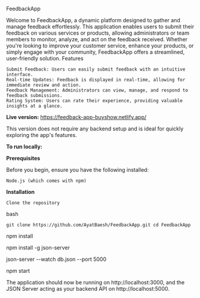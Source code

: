 FeedbackApp

Welcome to FeedbackApp, a dynamic platform designed to gather and manage feedback effortlessly. This application enables users to submit their feedback on various services or products, allowing administrators or team members to monitor, analyze, and act on the feedback received. Whether you're looking to improve your customer service, enhance your products, or simply engage with your community, FeedbackApp offers a streamlined, user-friendly solution.
Features

    Submit Feedback: Users can easily submit feedback with an intuitive interface.
    Real-time Updates: Feedback is displayed in real-time, allowing for immediate review and action.
    Feedback Management: Administrators can view, manage, and respond to feedback submissions.
    Rating System: Users can rate their experience, providing valuable insights at a glance.

**Live version:** https://feedback-app-buyshow.netlify.app/

This version does not require any backend setup and is ideal for quickly exploring the app's features.

**To run locally:**

**Prerequisites**

Before you begin, ensure you have the following installed:

    Node.js (which comes with npm)

**Installation**

    Clone the repository

bash

`git clone https://github.com/AyatBaesh/FeedbackApp.git
cd FeedbackApp`


npm install

npm install -g json-server

json-server --watch db.json --port 5000

npm start

The application should now be running on http://localhost:3000, and the JSON Server acting as your backend API on http://localhost:5000.



